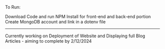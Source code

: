 To Run: 

Download Code and run NPM Install for front-end and back-end portion
Create MongoDB account and link in a dotenv file

---------------------------------------------

Currently working on Deployment of Website and Displaying full Blog Articles - aiming to complete by 2/12/2024
